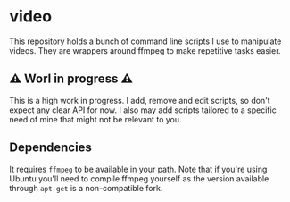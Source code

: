 # video

This repository holds a bunch of command line scripts I use to manipulate
videos. They are wrappers around ffmpeg to make repetitive tasks easier.

## ⚠ Worl in progress ⚠

This is a high work in progress. I add, remove and edit scripts, so don't expect
any clear API for now. I also may add scripts tailored to a specific need of
mine that might not be relevant to you.

## Dependencies

It requires `ffmpeg` to be available in your path. Note that if you're using
Ubuntu you'll need to compile ffmpeg yourself as the version available through
`apt-get` is a non-compatible fork.


